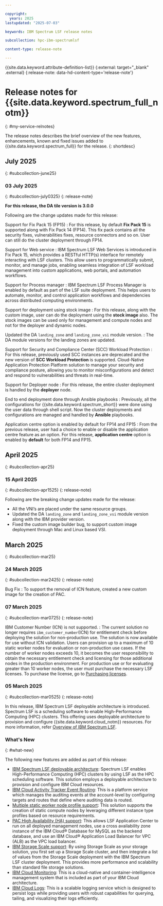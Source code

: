 ```yaml
---

copyright:
  years: 2025
lastupdated: "2025-07-03"

keywords: IBM Spectrum LSF release notes

subcollection: hpc-ibm-spectrumlsf

content-type: release-note

---
```




{{site.data.keyword.attribute-definition-list}}
{:external: target="_blank" .external}
{:release-note: data-hd-content-type='release-note'}



# Release notes for {{site.data.keyword.spectrum_full_notm}}
{: #my-service-relnotes}

The release notes describes the brief overview of the new features, enhancements, known and fixed issues added to {{site.data.keyword.spectrum_full}} for the release.
{: shortdesc}

## July 2025
{: #subcollection-june25}

### 03 July 2025
{: #subcollection-july0325}
{: release-note}

**For this release, the DA tile version is 3.0.0**

Following are the change updates made for this release:

Support for Fix Pack 15 (FP15)
:   For this release, by default **Fix Pack 15** is supported along with Fix Pack 14 (FP14). This fix pack contains all the security fixes, vulnerabilities fixes, resource connectors and so on.
User can still do the cluster deployment through FP14.

Support for Web service
:   IBM Spectrum LSF Web Services is introduced in Fix Pack 15, which provides a RESTful HTTP(s) interface for remotely interacting with LSF clusters. This allow users to programmatically submit, monitor, and manage jobs, enabling seamless integration of LSF workload management into custom applications, web portals, and automation workflows.

Support for Process manager
:   IBM Spectrum LSF Process Manager is enabled by default as part of the LSF suite deployment. This helps users to automate, monitor, and control application workflows and dependencies across distributed computing environments.

Support for deployment using stock image
:   For this release, along with the custom image, user can do the deployment using the **stock image** also. The stock images can be used only for management and compute nodes and not for the deployer and dynamic nodes.

Updated the DA `landing_zone` and `landing_zone_vsi` module version.
:   The DA module versions for the landing zones are updated.

Support for Security and Compliance Center (SCC) Workload Protection
:   For this release, previously used SCC instances are deprecated and the new version of **SCC Workload Protection** is supported. Cloud-Native Application Protection Platform solution to manage your security and compliance posture, allowing you to monitor misconfigurations and detect and respond to vulnerabilities and threats in real-time.

Support for Deployer node
:   For this release, the entire cluster deployment is handled by the **deployer** node.

End to end deployment done through Ansible playbooks
:   Previously, all the configurations for {{site.data.keyword.spectrum_short}} were done using the user data through shell script. Now the cluster deployments and configurations are managed and handled by **Ansible** playbooks.

Application centre option is enabled by default for FP14 and FP15
:   From the previous release, user had a choice to enable or disable the application centre feature as an option. For this release, **application centre** option is enabled by **default** for both FP14 and FP15.

## April 2025
{: #subcollection-apr25}

### 15 April 2025
{: #subcollection-apr1525}
{: release-note}

Following are the breaking change updates made for the release:
* All the VNI’s are placed under the same resource groups.
* Updated the DA `landing_zone` and `landing_zone_vsi` module version along with the IBM provider version.
* Fixed the custom image builder bug, to support custom image deployment through Mac and Linux based VSI.

## March 2025
{: #subcollection-mar25}

### 24 March 2025
{: #subcollection-mar2425}
{: release-note}

Bug Fix
:   To support the removal of ICN feature, created a new custom image for the creation of PAC.

### 07 March 2025
{: #subcollection-mar0725}
{: release-note}

IBM Customer Number (ICN) is not supported.
:   The current solution no longer requires `ibm_customer_number`(ICN) for entitlement check before deploying the solution for non-production use. The solution is now available for use without ICN validation. Users can provision up to a maximum of 10 static worker nodes for evaluation or non-production use cases. If the number of worker nodes exceeds 10, it becomes the user responsibility to obtain the necessary entitlement check and licensing for those additional nodes in the production environment. For production use or for evaluating greater than 10 worker nodes, the user must purchase the necessary LSF licenses. To purchase the license, go to [Purchasing licenses](https://www.ibm.com/docs/en/devops-test-embedded/9.0.0?topic=licenses-purchasing).

### 05 March 2025
{: #subcollection-mar0525}
{: release-note}

In this release, IBM Spectrum LSF deployable architecture is introduced. Spectrum LSF is a scheduling software to enable High-Performance Computing (HPC) clusters. This offering uses deployable architecture to provision and configure {{site.data.keyword.cloud_notm}} resources. For more information, refer [Overview of IBM Spectrum LSF](/docs/hpc-ibm-spectrumlsf?topic=hpc-ibm-spectrumlsf-about-spectrum-lsf).

### What's New
{: #what-new}

The following new features are added as part of this release:

* [IBM Spectrum LSF deployable architecture](/docs/hpc-ibm-spectrumlsf?topic=hpc-ibm-spectrumlsf-ibm-spectrum-lsf): Spectrum LSF enables High-Performance Computing (HPC) clusters by using LSF as the HPC scheduling software. This solution employs a deployable architecture to provision and configure IBM Cloud resources.
* [IBM Cloud Activity Tracker Event Routing](/docs/hpc-ibm-spectrumlsf?topic=hpc-ibm-spectrumlsf-activity-tracker-overview): This is a platform service which manages the auditing events at the account-level by configuring targets and routes that define where auditing data is routed.
* [Multiple static worker node profile support](/docs/hpc-ibm-spectrumlsf?topic=hpc-ibm-spectrumlsf-considerations-for-HPC-custer-compute-types): This solution supports the creation of static compute nodes by leveraging different instance type profiles based on resource requirements.
* [PAC High Availability (HA) support](/docs/hpc-ibm-spectrumlsf?topic=hpc-ibm-spectrumlsf-before-deploy-application-center): This allows LSF Application Center to run on all deployed management nodes, use a cross availability zone instance of the IBM Cloud® Database for MySQL as the backend database, and use an IBM Cloud® Application Load Balancer for VPC (ALB) as the VPC load balancer.
* [IBM Storage Scale support](/docs/hpc-ibm-spectrumlsf?topic=hpc-ibm-spectrumlsf-integrating-scale): By using Storage Scale as your storage solution, you first set up a Storage Scale cluster, and then integrate a list of values from the Storage Scale deployment with the IBM Spectrum LSF cluster deployment. This provides more performance and scalability than standard file storage solutions.
* [IBM Cloud Monitoring](/docs/hpc-ibm-spectrumlsf?topic=hpc-ibm-spectrumlsf-cloud-monitoring-overview): This is a cloud-native and container-intelligence management system that is included as part of your IBM Cloud architecture.
* [IBM Cloud Logs](/docs/hpc-ibm-spectrumlsf?topic=hpc-ibm-spectrumlsf-cloud-logs-overview): This is a scalable logging service which is designed to persist logs while providing users with robust capabilities for querying, tailing, and visualizing their logs efficiently.
